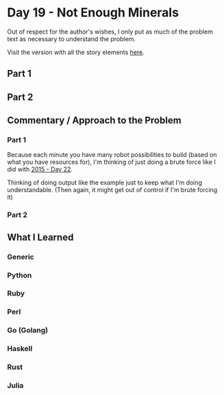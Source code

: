 # Day 19 - Not Enough Minerals

Out of respect for the author's wishes, I only put as much of the problem text as necessary to understand the problem.

Visit the version with all the story elements [here](https://adventofcode.com/2022/day/19).

## Part 1

## Part 2

## Commentary / Approach to the Problem
### Part 1
Because each minute you have many robot possibilities to build (based on what you have resources for), I'm thinking of
just doing a brute force like I did with [2015 - Day 22](https://github.com/djotaku/adventofcode/tree/main/2015/Day_22).

Thinking of doing output like the example just to keep what I'm doing understandable. (Then again, it might get out of control if I'm brute forcing it)

### Part 2
## What I Learned

### Generic

### Python

### Ruby

### Perl

### Go (Golang)

### Haskell

### Rust

### Julia
    